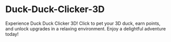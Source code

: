 # Duck-Duck-Clicker-3D
Experience Duck Duck Clicker 3D! Click to pet your 3D duck, earn points, and unlock upgrades in a relaxing environment. Enjoy a delightful adventure today!
